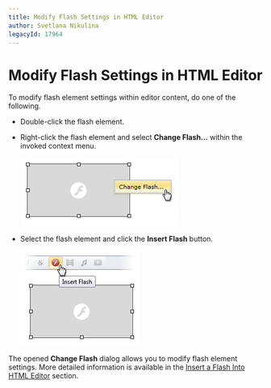 ```yaml
---
title: Modify Flash Settings in HTML Editor
author: Svetlana Nikulina
legacyId: 17964
---
```

# Modify Flash Settings in HTML Editor
To modify flash element settings within editor content, do one of the following.
* Double-click the flash element.
* Right-click the flash element and select **Change Flash...** within the invoked context menu.
	
	![EUD_HtmlEditor_ChangeFlash1](../../../images/img25568.png)
* Select the flash element and click the **Insert Flash** button.
	
	![EUD_HtmlEditor_ChangeFlash2](../../../images/img25569.png)

The opened **Change Flash** dialog allows you to modify flash element settings. More detailed information is available in the [Insert a Flash Into HTML Editor](insert-a-flash-into-html-editor.md) section.